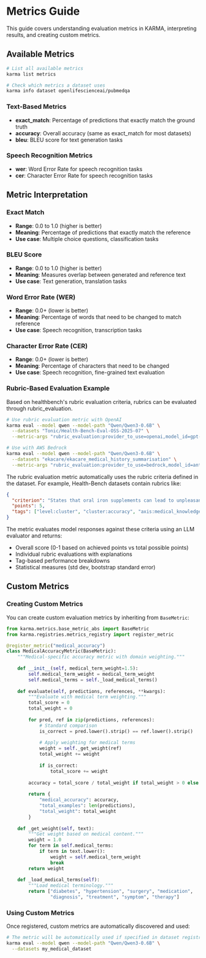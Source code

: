# Metrics Guide

This guide covers understanding evaluation metrics in KARMA, interpreting results, and creating custom metrics.

## Available Metrics
```bash
# List all available metrics
karma list metrics

# Check which metrics a dataset uses
karma info dataset openlifescienceai/pubmedqa
```

### Text-Based Metrics

- **exact_match**: Percentage of predictions that exactly match the ground truth
- **accuracy**: Overall accuracy (same as exact_match for most datasets)
- **bleu**: BLEU score for text generation tasks

### Speech Recognition Metrics

- **wer**: Word Error Rate for speech recognition tasks
- **cer**: Character Error Rate for speech recognition tasks

## Metric Interpretation

### Exact Match

- **Range**: 0.0 to 1.0 (higher is better)
- **Meaning**: Percentage of predictions that exactly match the reference
- **Use case**: Multiple choice questions, classification tasks

### BLEU Score

- **Range**: 0.0 to 1.0 (higher is better)
- **Meaning**: Measures overlap between generated and reference text
- **Use case**: Text generation, translation tasks

### Word Error Rate (WER)

- **Range**: 0.0+ (lower is better)
- **Meaning**: Percentage of words that need to be changed to match reference
- **Use case**: Speech recognition, transcription tasks

### Character Error Rate (CER)

- **Range**: 0.0+ (lower is better)
- **Meaning**: Percentage of characters that need to be changed
- **Use case**: Speech recognition, fine-grained text evaluation

### Rubric-Based Evaluation Example

Based on healthbench's rubric evaluation criteria, rubrics can be evaluated through rubric_evaluation. 

```bash
# Use rubric evaluation metric with OpenAI
karma eval --model qwen --model-path "Qwen/Qwen3-0.6B" \
  --datasets "Tonic/Health-Bench-Eval-OSS-2025-07" \
  --metric-args "rubric_evaluation:provider_to_use=openai,model_id=gpt-4o-mini,batch_size=5"

# Use with AWS Bedrock
karma eval --model qwen --model-path "Qwen/Qwen3-0.6B" \
  --datasets "ekacare/ekacare_medical_history_summarisation" \
  --metric-args "rubric_evaluation:provider_to_use=bedrock,model_id=anthropic.claude-3-haiku-20240307-v1:0,batch_size=10"
```

The rubric evaluation metric automatically uses the rubric criteria defined in the dataset. For example, Health-Bench datasets contain rubrics like:

```json
{
  "criterion": "States that oral iron supplements can lead to unpleasant gastrointestinal side effects",
  "points": 5,
  "tags": ["level:cluster", "cluster:accuracy", "axis:medical_knowledge"]
}
```

The metric evaluates model responses against these criteria using an LLM evaluator and returns:
- Overall score (0-1 based on achieved points vs total possible points)
- Individual rubric evaluations with explanations
- Tag-based performance breakdowns
- Statistical measures (std dev, bootstrap standard error)

## Custom Metrics

### Creating Custom Metrics

You can create custom evaluation metrics by inheriting from `BaseMetric`:

```python
from karma.metrics.base_metric_abs import BaseMetric
from karma.registries.metrics_registry import register_metric

@register_metric("medical_accuracy")
class MedicalAccuracyMetric(BaseMetric):
    """Medical-specific accuracy metric with domain weighting."""
    
    def __init__(self, medical_term_weight=1.5):
        self.medical_term_weight = medical_term_weight
        self.medical_terms = self._load_medical_terms()
    
    def evaluate(self, predictions, references, **kwargs):
        """Evaluate with medical term weighting."""
        total_score = 0
        total_weight = 0
        
        for pred, ref in zip(predictions, references):
            # Standard comparison
            is_correct = pred.lower().strip() == ref.lower().strip()
            
            # Apply weighting for medical terms
            weight = self._get_weight(ref)
            total_weight += weight
            
            if is_correct:
                total_score += weight
        
        accuracy = total_score / total_weight if total_weight > 0 else 0.0
        
        return {
            "medical_accuracy": accuracy,
            "total_examples": len(predictions),
            "total_weight": total_weight
        }
    
    def _get_weight(self, text):
        """Get weight based on medical content."""
        weight = 1.0
        for term in self.medical_terms:
            if term in text.lower():
                weight = self.medical_term_weight
                break
        return weight
    
    def _load_medical_terms(self):
        """Load medical terminology."""
        return ["diabetes", "hypertension", "surgery", "medication",
                "diagnosis", "treatment", "symptom", "therapy"]
```

### Using Custom Metrics

Once registered, custom metrics are automatically discovered and used:

```bash
# The metric will be automatically used if specified in dataset registration
karma eval --model qwen --model-path "Qwen/Qwen3-0.6B" \
  --datasets my_medical_dataset
```